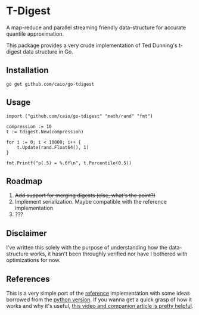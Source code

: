 # T-Digest

A map-reduce and parallel streaming friendly data-structure for accurate
quantile approximation.

This package provides a very crude implementation of Ted Dunning's t-digest
data structure in Go.

## Installation

    go get github.com/caio/go-tdigest

## Usage

    import ("github.com/caio/go-tdigest" "math/rand" "fmt")

    compression := 10
    t := tdigest.New(compression)

    for i := 0; i < 10000; i++ {
        t.Update(rand.Float64(), 1)
    }

    fmt.Printf("p(.5) = %.6f\n", t.Percentile(0.5))

## Roadmap

1. ~~Add support for merging digests (else, what's the point?)~~
2. Implement serialization. Maybe compatible with the reference implementation
3. ???

## Disclaimer

I've written this solely with the purpose of understanding how the
data-structure works, it hasn't been throughly verified nor have I bothered with
optimizations for now.

## References

This is a very simple port of the [reference][1] implementation with some
ideas borrowed from the [python version][2]. If you wanna get a quick grasp of
how it works and why it's useful, [this video and companion article is pretty
helpful][3].

[1]: https://github.com/tdunning/t-digest
[2]: https://github.com/CamDavidsonPilon/tdigest
[3]: https://www.mapr.com/blog/better-anomaly-detection-t-digest-whiteboard-walkthrough

